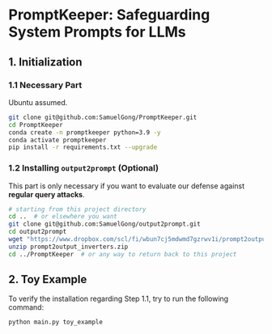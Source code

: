 # PromptKeeper: Safeguarding System Prompts for LLMs

## 1. Initialization

### 1.1 Necessary Part

Ubuntu assumed.

```bash
git clone git@github.com:SamuelGong/PromptKeeper.git
cd PromptKeeper
conda create -n promptkeeper python=3.9 -y
conda activate promptkeeper
pip install -r requirements.txt --upgrade
```


### 1.2 Installing `output2prompt` (Optional)

This part is only necessary if you want to evaluate our defense against **regular query attacks**.

```bash
# starting from this project directory
cd ..  # or elsewhere you want
git clone git@github.com:SamuelGong/output2prompt.git
cd output2prompt
wget "https://www.dropbox.com/scl/fi/wbun7cj5mdwmd7gzrwv1i/prompt2output_inverters.zip?rlkey=oiyfzhl158nj6zbjqp182mua7&st=2v3wtp2w&dl=0" -O prompt2output_inverters.zip
unzip prompt2output_inverters.zip
cd ../PromptKeeper  # or any way to return back to this project
```

## 2. Toy Example

To verify the installation regarding Step 1.1, try to run the following command:

```bash
python main.py toy_example
```

